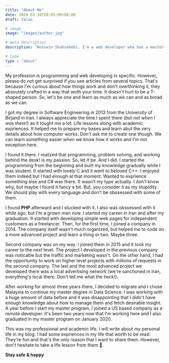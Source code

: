 ```yaml
---
title: "About Me"
date: 2020-03-30T20:05:00+08:00
draft: false

# image
image: "images/author.jpg"

# meta description
description: "Hossein Shahsahebi. I'm a web developer who has a master degree in Data Science. Curious about several domains and willing to communicate to the world by generating content and sharing my findings and knowledge with you."

# type
type : "about"
---
```


My profession is programming and web developing in specific. However, please do not get surprised if you see articles from several topics. That's because I'm curious about how things work and don't overthinking it, they absoutely crafted in a way that woth your time. It doesn't hurt to be a T-shaped person. So, let's be one and learn as much as we can and as broad as we can.  

I got my degree in Software Engineering in 2013 from the University of Birjand in Iran. I always appreciate the time I spent there (*but not when I was there!*) as it tought me a lot. Life lessons along with academic expriences. It helped me to prepare my bases and learn abut the very details about how computer works. Don't ask me to create one though. We can learn something easier when we know how it works and I'm not exception here.  

I found it there. I realized that programming, problem solving, and working behind the desk! is my passion. So, let it be. And I did. I started the programming from the beginning and built my knowledge gradually while I was student. It started with lovely C and it went to beloved C++. I enjoyed them indeed but I had enough at that moment. Wanted to exprience something else and C# was there. It wasn't my type actually. I don't know why, but maybe I found it fancy a bit. But, you consider it as my stupidity. We should play with every language and don't be obssessed with some of them.  

I found **PHP** afterward and I stucked with it. I also was obssessed with it while ago, but I'm a grown man now. I started my career in Iran and after my graduation. It started with developing simple web pages for independent customers as a freelancer. Then, for the first time, I joined a company in 2014. The company itself wasn't much organized, but helped me to code on a more advanced project and learn a thing or two. Maybe three.  

Second company was on my way. I joined them in 2015 and it took my career to the next level. The project I developed in the previous company was noticable but the traffic and marketing wasn't. On the other hand, I had the opportunity to work on higher level projects with millions of requests in the second company. The last and the most advanced project we developed there was a local advertising network (we're sanctioned in Iran, everything's local there. Don't tell me what the heck!).  

After working for almost three years there, I decided to migrate and I chose Malaysia to continue my master degree in Data Science. I was working with a huge amount of data before and it was disappointing that I didn't have enough knowledge about how to manage them and fetch desirable insight. A year before I start my master program, I joined a US based company as a remote developer. It's been two years now that I'm working here and I also graduated in my master program on January 2020.  

This was my professional and academic life. I will write about my personal life in my blog. I had some expriences in my life that worth to be read. They're fun and that's the only reason that I want to share them. However, don't hesitate to take a life lesson from them   :speak_no_evil:.  

**Stay safe & happy**